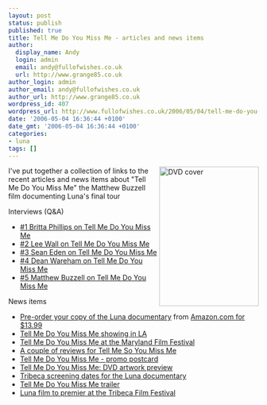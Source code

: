 ```yaml
---
layout: post
status: publish
published: true
title: Tell Me Do You Miss Me - articles and news items
author:
  display_name: Andy
  login: admin
  email: andy@fullofwishes.co.uk
  url: http://www.grange85.co.uk
author_login: admin
author_email: andy@fullofwishes.co.uk
author_url: http://www.grange85.co.uk
wordpress_id: 407
wordpress_url: http://www.fullofwishes.co.uk/2006/05/04/tell-me-do-you-miss-me-articles-and-news-items/
date: '2006-05-04 16:36:44 +0100'
date_gmt: '2006-05-04 16:36:44 +0100'
categories:
- luna
tags: []
---
```

<p><img src="http://media.fullofwishes.co.uk/02-luna/photos/tmdymm-poster-small.jpg" alt="DVD cover" align="right" border="0" height="281" width="200">
<p>I've put together a collection of links to the recent articles and news items about "Tell Me Do You Miss Me" the Matthew Buzzell film documenting Luna's final tour</p>
<p>Interviews (Q&A)</p>
<ul>
<li><a href="http://www.grange85.co.uk/galaxie/index.php?article_id=133">#1 Britta Phillips on Tell Me Do You Miss Me</a></li>
<li><a href="http://www.grange85.co.uk/galaxie/index.php?article_id=135">#2 Lee Wall on Tell Me Do You Miss Me</a></li>
<li><a href="http://www.grange85.co.uk/galaxie/index.php?article_id=136">#3 Sean Eden on Tell Me Do You Miss Me</a></li>
<li><a href="http://www.grange85.co.uk/galaxie/index.php?article_id=138">#4 Dean Wareham on Tell Me Do You Miss Me</a></li>
<li><a href="http://www.grange85.co.uk/galaxie/index.php?article_id=139">#5 Matthew Buzzell on Tell Me Do You Miss Me</a></li>
</ul>
<p>News items</p>
<ul>
<li><a href="http://www.grange85.co.uk/galaxie/index.php?news=yes&id=282">Pre-order your copy of the Luna documentary</a> from <a href="http://www.amazon.com/exec/obidos/ASIN/B000FNNIB0/aheadfullofwi-20">Amazon.com for $13.99</a></li>
<li><a href="http://www.grange85.co.uk/galaxie/index.php?news=yes&id=281">Tell Me Do You Miss Me showing in LA</a></li>
<li><a href="http://www.grange85.co.uk/galaxie/index.php?news=yes&id=277">Tell Me Do You Miss Me at the Maryland Film Festival</a></li>
<li><a href="http://www.grange85.co.uk/galaxie/index.php?news=yes&id=273">A couple of reviews for Tell Me So You Miss Me</a></li>
<li><a href="http://www.grange85.co.uk/galaxie/index.php?news=yes&id=270">Tell Me Do You Miss Me - promo postcard</a></li>
<li><a href="http://www.grange85.co.uk/galaxie/index.php?news=yes&id=266">Tell Me Do You Miss Me: DVD artwork preview</a></li>
<li><a href="http://www.grange85.co.uk/galaxie/index.php?news=yes&id=261">Tribeca screening dates for the Luna documentary</a></li>
<li><a href="http://www.grange85.co.uk/galaxie/index.php?news=yes&id=259">Tell Me Do You Miss Me trailer</a></li>
<li><a href="http://www.grange85.co.uk/galaxie/index.php?news=yes&id=247">Luna film to premier at the Tribeca Film Festival</a></li>
</ul>
